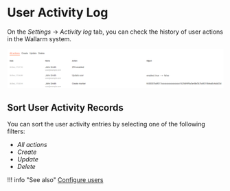 # User Activity Log

On the *Settings* → *Activity log* tab, you can check the history of user actions in the Wallarm system.

![!Activity log](../../images/user-guides/settings/audit-log.png)

## Sort User Activity Records

You can sort the user activity entries by selecting one of the following filters:

   * *All actions*
   * *Create*
   * *Update*
   * *Delete*

!!! info "See also"
    [Configure users](../settings/users.md)
